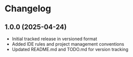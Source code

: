 # Changelog

## 1.0.0 (2025-04-24)
- Initial tracked release in versioned format
- Added IDE rules and project management conventions
- Updated README.md and TODO.md for version tracking
